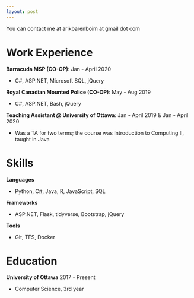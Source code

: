 ```yaml
---
layout: post
---
```

You can contact me at arikbarenboim at gmail dot com
# Work Experience 

**Barracuda MSP (CO-OP)**:  Jan - April 2020

* C#, ASP.NET, Microsoft SQL, jQuery

**Royal Canadian Mounted Police (CO-OP)**:  May - Aug 2019

* C#, ASP.NET, Bash, jQuery

**Teaching Assistant @ University of Ottawa**:  Jan - April 2019 & Jan - April 2020

* Was a TA for two terms; the course was Introduction to Computing II, taught in Java

# Skills

**Languages**
* Python, C#, Java, R, JavaScript, SQL

**Frameworks**
* ASP.NET, Flask, tidyverse, Bootstrap, jQuery

**Tools**
* Git, TFS, Docker

# Education

**University of Ottawa** 2017 - Present
* Computer Science, 3rd year